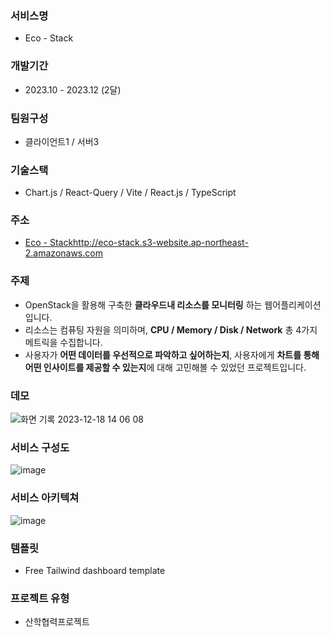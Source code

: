 ### 서비스명
- Eco - Stack

### 개발기간
- 2023.10 - 2023.12 (2달)

### 팀원구성
- 클라이언트1 / 서버3

### 기술스택
- Chart.js / React-Query / Vite / React.js / TypeScript

### 주소
- [Eco - Stack](http://eco-stack.s3-website.ap-northeast-2.amazonaws.com/auth/signin)http://eco-stack.s3-website.ap-northeast-2.amazonaws.com

### 주제
- OpenStack을 활용해 구축한 **클라우드내 리소스를 모니터링** 하는 웹어플리케이션 입니다.
- 리소스는 컴퓨팅 자원을 의미하며, **CPU / Memory / Disk / Network** 총 4가지 메트릭을 수집합니다.
- 사용자가 **어떤 데이터를 우선적으로 파악하고 싶어하는지**, 사용자에게 **차트를 통해 어떤 인사이트를 제공할 수 있는지**에 대해 고민해볼 수 있었던 프로젝트입니다.

### 데모
![화면 기록 2023-12-18 14 06 08](https://github.com/Eco-Stack/eco-stack/assets/17701725/5a366a2c-5d5f-4c5d-bd48-030ee035be9c)

### 서비스 구성도
![image](https://github.com/Eco-Stack/eco-stack/assets/17701725/5f177bbb-ce2c-4d4e-bbae-120039172755)

### 서비스 아키텍쳐
![image](https://github.com/Eco-Stack/eco-stack/assets/17701725/3e6dd1df-2858-4bda-a196-972673e77f42)

### 템플릿
- Free Tailwind dashboard template

### 프로젝트 유형
- 산학협력프로젝트
